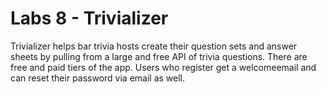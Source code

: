 # Labs 8 - Trivializer

Trivializer helps bar trivia hosts create their question sets and answer sheets by pulling from a large and free API of trivia questions. There are free and paid tiers of the app. Users who register get a welcomeemail and can reset their password via email as well.
